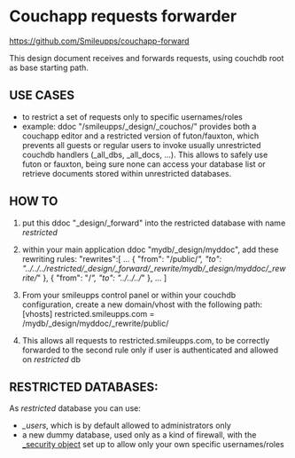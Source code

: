 # Couchapp requests forwarder
https://github.com/Smileupps/couchapp-forward

This design document receives and forwards requests, using couchdb root as base starting path.

## USE CASES

- to restrict a set of requests only to specific usernames/roles
- example: ddoc "/smileupps/_design/_couchos/" provides both a couchapp editor and a restricted version of futon/fauxton, which prevents all guests or regular users to invoke usually unrestricted couchdb handlers (_all_dbs, _all_docs, ...). This allows to safely use futon or fauxton, being sure none can access your database list or retrieve documents stored within unrestricted databases.

## HOW TO 

1. put this ddoc "_design/_forward" into the restricted database with name *restricted*

2. within your main application ddoc "mydb/_design/myddoc", add these rewriting rules:
"rewrites":[
  ...
  {
    "from": "/public/*",
    "to": "../../../restricted/_design/_forward/_rewrite/mydb/_design/myddoc/_rewrite/*"
  },
  {
    "from": "/*",
    "to": "../../../*"
  },
  ...
]

3. From your smileupps control panel or within your couchdb configuration, create a new domain/vhost with the following path:
[vhosts]
restricted.smileupps.com = /mydb/_design/myddoc/_rewrite/public/

4. This allows all requests to restricted.smileupps.com, to be correctly forwarded to the second rule only if user is authenticated and allowed on *restricted* db

## RESTRICTED DATABASES:

As *restricted* database you can use:
* *_users*, which is by default allowed to administrators only
* a new dummy database, used only as a kind of firewall, with the [_security object](http://docs.couchdb.org/en/latest/api/database/security.html#api-db-security) set up to allow only your own specific usernames/roles


